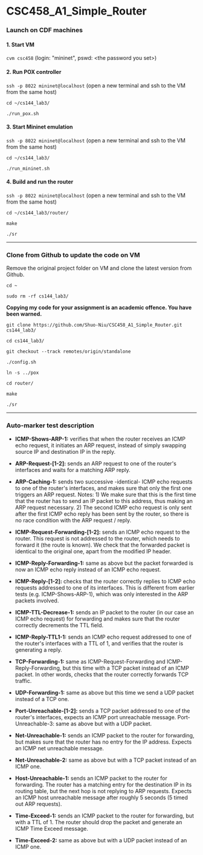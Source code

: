 # CSC458_A1_Simple_Router

### Launch on CDF machines
#### 1. Start VM
```cvm csc458``` (login: "mininet", pswd: \<the password you set>)
#### 2. Run POX controller
```ssh -p 8022 mininet@localhost``` (open a new terminal and ssh to the VM from the same host)

```cd ~/cs144_lab3/```

```./run_pox.sh```
#### 3. Start Mininet emulation
```ssh -p 8022 mininet@localhost``` (open a new terminal and ssh to the VM from the same host)

```cd ~/cs144_lab3/```

```./run_mininet.sh```
#### 4. Build and run the router
```ssh -p 8022 mininet@localhost``` (open a new terminal and ssh to the VM from the same host)

```cd ~/cs144_lab3/router/```

```make```

```./sr```

---
### Clone from Github to update the code on VM
Remove the original project folder on VM and clone the latest version from Github.

```cd ~```

```sudo rm -rf cs144_lab3/```

**Copying my code for your assignment is an academic offence. You have been warned.**

```git clone https://github.com/Shuo-Niu/CSC458_A1_Simple_Router.git cs144_lab3/```

```cd cs144_lab3/```

```git checkout --track remotes/origin/standalone```

```./config.sh```

```ln -s ../pox```

```cd router/```

```make```

```./sr```

---
### Auto-marker test description
- **ICMP-Shows-ARP-1:** verifies that when the router receives an ICMP echo request, it initiates an ARP request, instead of simply swapping source IP and destination IP in the reply.

- **ARP-Request-[1-2]:** sends an ARP request to one of the router's interfaces and waits for a matching ARP reply.

- **ARP-Caching-1:** sends two successive -identical- ICMP echo requests to one of the router's interfaces, and makes sure that only the first one triggers an ARP request. Notes: 1) We make sure that this is the first time that the router has to send an IP packet to this address, thus making an ARP request necessary. 2) The second ICMP echo request is only sent after the first ICMP echo reply has been sent by the router, so there is no race condition with the ARP request / reply.

- **ICMP-Request-Forwarding-[1-2]:** sends an ICMP echo request to the router. This request is not addressed to the router, which needs to forward it (the route is known). We check that the forwarded packet is identical to the original one, apart from the modified IP header.

- **ICMP-Reply-Forwarding-1:** same as above but the packet forwarded is now an ICMP echo reply instead of an ICMP echo request.

- **ICMP-Reply-[1-2]:** checks that the router correctly replies to ICMP echo requests addressed to one of its interfaces. This is different from earlier tests (e.g. ICMP-Shows-ARP-1), which was only interested in the ARP packets involved.

- **ICMP-TTL-Decrease-1:** sends an IP packet to the router (in our case an ICMP echo request) for forwarding and makes sure that the router correctly decrements the TTL field.

- **ICMP-Reply-TTL1-1:** sends an ICMP echo request addressed to one of the router's interfaces with a TTL of 1, and verifies that the router is generating a reply.

- **TCP-Forwarding-1:** same as ICMP-Request-Forwarding and ICMP-Reply-Forwarding, but this time with a TCP packet instead of an ICMP packet. In other words, checks that the router correctly forwards TCP traffic.

- **UDP-Forwarding-1:** same as above but this time we send a UDP packet instead of a TCP one.

- **Port-Unreachable-[1-2]:** sends a TCP packet addressed to one of the router's interfaces, expects an ICMP port unreachable message.
Port-Unreachable-3: same as above but with a UDP packet.

- **Net-Unreachable-1:** sends an ICMP packet to the router for forwarding, but makes sure that the router has no entry for the IP address. Expects an ICMP net unreachable message.

- **Net-Unreachable-2:** same as above but with a TCP packet instead of an ICMP one.

- **Host-Unreachable-1:** sends an ICMP packet to the router for forwarding. The router has a matching entry for the destination IP in its routing table, but the next hop is not replying to ARP requests. Expects an ICMP host unreachable message after roughly 5 seconds (5 timed out ARP requests).

- **Time-Exceed-1:** sends an ICMP packet to the router for forwarding, but with a TTL of 1. The router should drop the packet and generate an ICMP Time Exceed message.

- **Time-Exceed-2:** same as above but with a UDP packet instead of an ICMP one.
